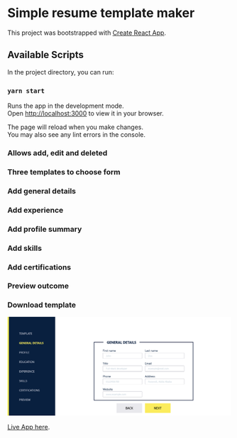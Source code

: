 # Simple resume template maker

This project was bootstrapped with [Create React App](https://github.com/facebook/create-react-app).

## Available Scripts

In the project directory, you can run:

### `yarn start`

Runs the app in the development mode.\
Open [http://localhost:3000](http://localhost:3000) to view it in your browser.

The page will reload when you make changes.\
You may also see any lint errors in the console.

### Allows add, edit and deleted
### Three templates to choose form
### Add general details
### Add experience
### Add profile summary
### Add skills
### Add certifications
### Preview outcome
### Download template

<div align="center"><img src="./src/resume-maker.png" alt="app screenshot" width="1000" /></div>

[Live App here](https://a-adeleye.github.io/cv-maker/).